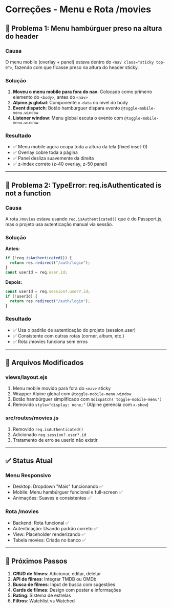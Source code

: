 # Correções - Menu e Rota /movies

## 🐛 Problema 1: Menu hambúrguer preso na altura do header

### Causa

O menu mobile (overlay + panel) estava dentro do `<nav class="sticky top-0">`, fazendo com que ficasse preso na altura do header sticky.

### Solução

1. **Moveu o menu mobile para fora do nav**: Colocado como primeiro elemento do `<body>`, antes do `<nav>`
2. **Alpine.js global**: Componente `x-data` no nível do body
3. **Event dispatch**: Botão hambúrguer dispara evento `@toggle-mobile-menu.window`
4. **Listener window**: Menu global escuta o evento com `@toggle-mobile-menu.window`

### Resultado

- ✅ Menu mobile agora ocupa toda a altura da tela (fixed inset-0)
- ✅ Overlay cobre toda a página
- ✅ Panel desliza suavemente da direita
- ✅ z-index correto (z-40 overlay, z-50 panel)

---

## 🐛 Problema 2: TypeError: req.isAuthenticated is not a function

### Causa

A rota `/movies` estava usando `req.isAuthenticated()` que é do Passport.js, mas o projeto usa autenticação manual via sessão.

### Solução

**Antes:**

```javascript
if (!req.isAuthenticated()) {
  return res.redirect("/auth/login");
}
const userId = req.user.id;
```

**Depois:**

```javascript
const userId = req.session?.user?.id;
if (!userId) {
  return res.redirect("/auth/login");
}
```

### Resultado

- ✅ Usa o padrão de autenticação do projeto (session.user)
- ✅ Consistente com outras rotas (corner, album, etc.)
- ✅ Rota /movies funciona sem erros

---

## 📁 Arquivos Modificados

### views/layout.ejs

1. Menu mobile movido para fora do `<nav>` sticky
2. Wrapper Alpine global com `@toggle-mobile-menu.window`
3. Botão hambúrguer simplificado com `$dispatch('toggle-mobile-menu')`
4. Removido `style="display: none;"` (Alpine gerencia com `x-show`)

### src/routes/movies.js

1. Removido `req.isAuthenticated()`
2. Adicionado `req.session?.user?.id`
3. Tratamento de erro se userId não existir

---

## ✅ Status Atual

### Menu Responsivo

- Desktop: Dropdown "Mais" funcionando ✅
- Mobile: Menu hambúrguer funcional e full-screen ✅
- Animações: Suaves e consistentes ✅

### Rota /movies

- Backend: Rota funcional ✅
- Autenticação: Usando padrão correto ✅
- View: Placeholder renderizando ✅
- Tabela movies: Criada no banco ✅

---

## 🚀 Próximos Passos

1. **CRUD de filmes**: Adicionar, editar, deletar
2. **API de filmes**: Integrar TMDB ou OMDb
3. **Busca de filmes**: Input de busca com sugestões
4. **Cards de filmes**: Design com poster e informações
5. **Rating**: Sistema de estrelas
6. **Filtros**: Watchlist vs Watched
